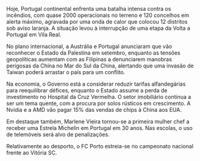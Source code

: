 Hoje, Portugal continental enfrenta uma batalha intensa contra os incêndios, com quase 2000 operacionais no terreno e 120 concelhos em alerta máximo, agravada por uma onda de calor que colocou 12 distritos sob aviso laranja. A situação levou à interrupção de uma etapa da Volta a Portugal em Vila Real.

No plano internacional, a Austrália e Portugal anunciaram que vão reconhecer o Estado da Palestina em setembro, enquanto as tensões geopolíticas aumentam com as Filipinas a denunciarem manobras perigosas da China no Mar do Sul da China, alertando que uma invasão de Taiwan poderá arrastar o país para um conflito.

Na economia, o Governo está a considerar reduzir tarifas alfandegárias para reequilibrar défices, enquanto o Estado assume a perda de investimento no Hospital da Cruz Vermelha. O setor imobiliário continua a ser um tema quente, com a procura por solos rústicos em crescimento. A Nvidia e a AMD vão pagar 15% das vendas de chips à China aos EUA.

Em destaque também, Marlene Vieira tornou-se a primeira mulher chef a receber uma Estrela Michelin em Portugal em 30 anos. Nas escolas, o uso de telemóveis será alvo de penalizações.

Relativamente ao desporto, o FC Porto estreia-se no campeonato nacional frente ao Vitória SC.